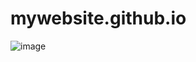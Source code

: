 # mywebsite.github.io
![image](https://user-images.githubusercontent.com/70505625/103273804-2e1eac80-49e6-11eb-8b3b-ae1b302e9e0a.png)
